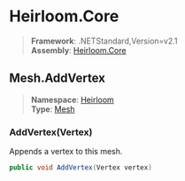 # Heirloom.Core

> **Framework**: .NETStandard,Version=v2.1  
> **Assembly**: [Heirloom.Core][0]  

## Mesh.AddVertex

> **Namespace**: [Heirloom][0]  
> **Type**: [Mesh][1]  

### AddVertex(Vertex)

Appends a vertex to this mesh.

```cs
public void AddVertex(Vertex vertex)
```

[0]: ../Heirloom.Core.md
[1]: Heirloom.Mesh.md
